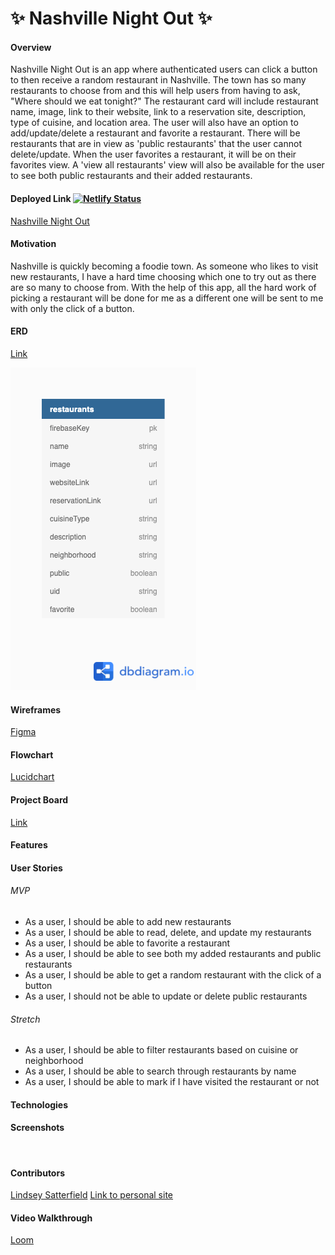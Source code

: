 # 	&#10024; Nashville Night Out &#10024;

#### Overview
Nashville Night Out is an app where authenticated users can click a button to then receive a random restaurant in Nashville. The town has so many restaurants to choose from and this will help users from having to ask, "Where should we eat tonight?" The restaurant card will include restaurant name, image, link to their website, link to a reservation site, description, type of cuisine, and location area. The user will also have an option to add/update/delete a restaurant and favorite a restaurant. There will be restaurants that are in view as 'public restaurants' that the user cannot delete/update. When the user favorites a restaurant, it will be on their favorites view. A 'view all restaurants' view will also be available for the user to see both public restaurants and their added restaurants.

#### Deployed Link [![Netlify Status](https://api.netlify.com/api/v1/badges/53ecb021-3a9c-4e6a-82d1-113c02b1ccd1/deploy-status)](https://app.netlify.com/sites/nashville-night-out/deploys)
[Nashville Night Out](https://nashville-night-out.netlify.app/)

#### Motivation
Nashville is quickly becoming a foodie town. As someone who likes to visit new restaurants, I have a hard time choosing which one to try out as there are so many to choose from. With the help of this app, all the hard work of picking a restaurant will be done for me as a different one will be sent to me with only the click of a button.
#### ERD
[Link](https://dbdiagram.io/d/60b16368b29a09603d170c69)

![](./src/assets/screenshots/erdUpdate.png)

#### Wireframes
[Figma](https://www.figma.com/file/H11DfKviLNLKtqCrufo2Sz/Nashville-Night-Out?node-id=0%3A1)

#### Flowchart 
[Lucidchart](https://lucid.app/lucidchart/invitations/accept/inv_ad8032e6-3ee9-49c4-a554-60793c9fd485)

#### Project Board
[Link](https://github.com/lindseysatterfield/nashville-night-out/projects/1)
#### Features

#### User Stories
###### MVP
- As a user, I should be able to add new restaurants
- As a user, I should be able to read, delete, and update my restaurants
- As a user, I should be able to favorite a restaurant
- As a user, I should be able to see both my added restaurants and public restaurants
- As a user, I should be able to get a random restaurant with the click of a button
- As a user, I should not be able to update or delete public restaurants

###### Stretch
- As a user, I should be able to filter restaurants based on cuisine or neighborhood
- As a user, I should be able to search through restaurants by name
- As a user, I should be able to mark if I have visited the restaurant or not

#### Technologies

#### Screenshots
![]()
#### Contributors
[Lindsey Satterfield](https://github.com/lindseysatterfield)
[Link to personal site](lindseysatterfield.com)
#### Video Walkthrough
[Loom]()
